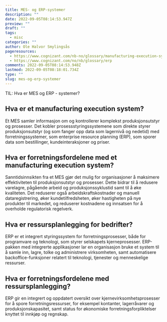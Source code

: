 ```yaml
---
title: MES- og ERP-systemer
description: ""
date: 2022-09-05T08:14:53.947Z
preview: ""
draft: ""
tags:
  - misc
categories: ""
author: Ole Halvor Smylingsås
pageresources:
  - https://www.cognizant.com/nb-no/glossary/manufacturing-execution-system#list-E
  - https://www.cognizant.com/no/nb/glossary/erp
comments: 2022-09-05T08:14:53.948Z
lastmod: 2022-09-05T08:18:01.734Z
type: ""
slug: mes-og-erp-systemer
---
```


TIL: Hva er MES og ERP - systemer?

<!--more-->

## Hva er et manufacturing execution system?
Et MES samler informasjon om og kontrollerer komplekst produksjonsutstyr og prosesser. Det kobler prosessstyringssystemene som direkte styrer produksjonsutstyr (og som fanger opp data som lagernivå og nedetid) med forretningssystemer, som enterprise resource planning (ERP), som sporer data som bestillinger, kundeinteraksjoner og priser. 

## Hva er forretningsfordelene med et manufacturing execution system? 
Sanntidsinnsikten fra et MES gjør det mulig for organisasjoner å maksimere effektiviteten til produksjonsutstyr og prosesser. Dette bidrar til å redusere varelagre, pågående arbeid og produksjonssyklustid samt til å øke kvaliteten. Det reduserer også arbeidskraftskostnader og manuell dataregistrering, øker kundetilfredsheten, øker hastigheten på nye produkter til markedet, og reduserer kostnadene og innsatsen for å overholde regulatorisk regelverk.

## Hva er ressursplanlegging for bedrifter?
ERP er et integrert styringssystem for forretningsprosesser, både for programvare og teknologi, som styrer selskapets kjerneprosesser. ERP-pakken med integrerte applikasjoner lar en organisasjon bruke et system til å samle inn, lagre, tolke og administrere virksomheten, samt automatisere backoffice-funksjoner relatert til teknologi, tjenester og menneskelige ressurser.

## Hva er forretningsfordelene med ressursplanlegging?
ERP gir en integrert og oppdatert oversikt over kjernevirksomhetsprosesser for å spore forretningsressurser, for eksempel kontanter, lagerråvarer og produksjonskapasitet, samt status for økonomiske forretningsforpliktelser knyttet til innkjøp og regnskap.